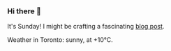 ### Hi there :wave:

It's Sunday! I might be crafting a fascinating [blog post](https://www.benjaminwuethrich.dev).

Weather in Toronto: sunny, at +10°C.
